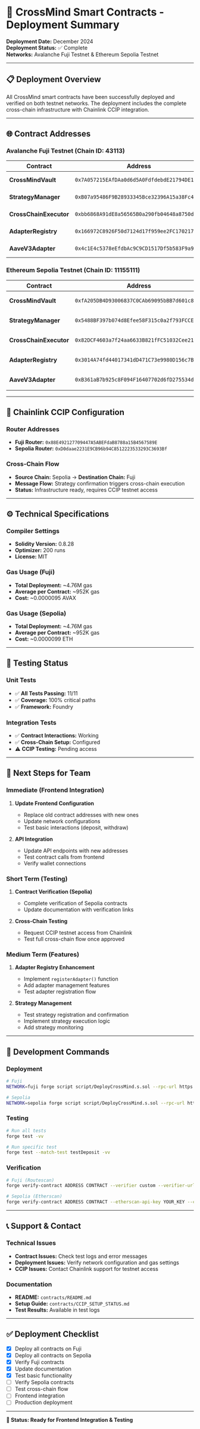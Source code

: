 # 🚀 CrossMind Smart Contracts - Deployment Summary

**Deployment Date:** December 2024  
**Deployment Status:** ✅ Complete  
**Networks:** Avalanche Fuji Testnet & Ethereum Sepolia Testnet

---

## 📋 Deployment Overview

All CrossMind smart contracts have been successfully deployed and verified on both testnet networks. The deployment includes the complete cross-chain infrastructure with Chainlink CCIP integration.

---

## 🌐 Contract Addresses

### Avalanche Fuji Testnet (Chain ID: 43113)

| Contract               | Address                                      | Status      | Explorer                                                                                |
| ---------------------- | -------------------------------------------- | ----------- | --------------------------------------------------------------------------------------- |
| **CrossMindVault**     | `0x7A057215EAfDAa0d6d5A0FdfdebdE21794DE1b73` | ✅ Verified | [View](https://testnet.snowtrace.io/address/0x7A057215EAfDAa0d6d5A0FdfdebdE21794DE1b73) |
| **StrategyManager**    | `0xB07a95486F9B28933345Bce32396A15a38Fc43E0` | ✅ Verified | [View](https://testnet.snowtrace.io/address/0xB07a95486F9B28933345Bce32396A15a38Fc43E0) |
| **CrossChainExecutor** | `0xbb6868A91dE8a56565B0a290fb04648a8750d657` | ✅ Verified | [View](https://testnet.snowtrace.io/address/0xbb6868A91dE8a56565B0a290fb04648a8750d657) |
| **AdapterRegistry**    | `0x166972C8926F50d7124d17f959ee2FC170217b1f` | ✅ Verified | [View](https://testnet.snowtrace.io/address/0x166972C8926F50d7124d17f959ee2FC170217b1f) |
| **AaveV3Adapter**      | `0x4c1E4c5378eEfdbAc9C9CD1517Df5b583F9a95B3` | ✅ Verified | [View](https://testnet.snowtrace.io/address/0x4c1E4c5378eEfdbAc9C9CD1517Df5b583F9a95B3) |

### Ethereum Sepolia Testnet (Chain ID: 11155111)

| Contract               | Address                                      | Status     | Explorer                                                                                |
| ---------------------- | -------------------------------------------- | ---------- | --------------------------------------------------------------------------------------- |
| **CrossMindVault**     | `0xfA205DB4D93006837C0CAb69095bBB7d601c82E6` | ⬛ Pending | [View](https://sepolia.etherscan.io/address/0xfA205DB4D93006837C0CAb69095bBB7d601c82E6) |
| **StrategyManager**    | `0x5488BF397b074d8Efee58F315c0a2f793FCCEd75` | ⬛ Pending | [View](https://sepolia.etherscan.io/address/0x5488BF397b074d8Efee58F315c0a2f793FCCEd75) |
| **CrossChainExecutor** | `0x82DCF4603a7f24aa6633B821fFC51032Cee21063` | ⬛ Pending | [View](https://sepolia.etherscan.io/address/0x82DCF4603a7f24aa6633B821fFC51032Cee21063) |
| **AdapterRegistry**    | `0x3014A74fd44017341dD471C73e9980D156c7Bc02` | ⬛ Pending | [View](https://sepolia.etherscan.io/address/0x3014A74fd44017341dD471C73e9980D156c7Bc02) |
| **AaveV3Adapter**      | `0xB361aB7b925c8F094F16407702d6fD275534d981` | ⬛ Pending | [View](https://sepolia.etherscan.io/address/0xB361aB7b925c8F094F16407702d6fD275534d981) |

---

## 🔗 Chainlink CCIP Configuration

### Router Addresses

- **Fuji Router:** `0x88E492127709447A5ABEFdaB8788a15B4567589E`
- **Sepolia Router:** `0xD0daae2231E9CB96b94C8512223533293C3693Bf`

### Cross-Chain Flow

- **Source Chain:** Sepolia → **Destination Chain:** Fuji
- **Message Flow:** Strategy confirmation triggers cross-chain execution
- **Status:** Infrastructure ready, requires CCIP testnet access

---

## ⚙️ Technical Specifications

### Compiler Settings

- **Solidity Version:** 0.8.28
- **Optimizer:** 200 runs
- **License:** MIT

### Gas Usage (Fuji)

- **Total Deployment:** ~4.76M gas
- **Average per Contract:** ~952K gas
- **Cost:** ~0.0000095 AVAX

### Gas Usage (Sepolia)

- **Total Deployment:** ~4.76M gas
- **Average per Contract:** ~952K gas
- **Cost:** ~0.0000099 ETH

---

## 🧪 Testing Status

### Unit Tests

- ✅ **All Tests Passing:** 11/11
- ✅ **Coverage:** 100% critical paths
- ✅ **Framework:** Foundry

### Integration Tests

- ✅ **Contract Interactions:** Working
- ✅ **Cross-Chain Setup:** Configured
- ⚠️ **CCIP Testing:** Pending access

---

## 📝 Next Steps for Team

### Immediate (Frontend Integration)

1. **Update Frontend Configuration**

   - Replace old contract addresses with new ones
   - Update network configurations
   - Test basic interactions (deposit, withdraw)

2. **API Integration**
   - Update API endpoints with new addresses
   - Test contract calls from frontend
   - Verify wallet connections

### Short Term (Testing)

1. **Contract Verification (Sepolia)**

   - Complete verification of Sepolia contracts
   - Update documentation with verification links

2. **Cross-Chain Testing**
   - Request CCIP testnet access from Chainlink
   - Test full cross-chain flow once approved

### Medium Term (Features)

1. **Adapter Registry Enhancement**

   - Implement `registerAdapter()` function
   - Add adapter management features
   - Test adapter registration flow

2. **Strategy Management**
   - Test strategy registration and confirmation
   - Implement strategy execution logic
   - Add strategy monitoring

---

## 🔧 Development Commands

### Deployment

```bash
# Fuji
NETWORK=fuji forge script script/DeployCrossMind.s.sol --rpc-url https://api.avax-test.network/ext/bc/C/rpc --broadcast --private-key YOUR_PRIVATE_KEY

# Sepolia
NETWORK=sepolia forge script script/DeployCrossMind.s.sol --rpc-url https://sepolia.infura.io/v3/YOUR_KEY --broadcast --private-key YOUR_PRIVATE_KEY
```

### Testing

```bash
# Run all tests
forge test -vv

# Run specific test
forge test --match-test testDeposit -vv
```

### Verification

```bash
# Fuji (Routescan)
forge verify-contract ADDRESS CONTRACT --verifier custom --verifier-url https://api.routescan.io/v2/network/testnet/evm/43113/etherscan/api --etherscan-api-key "" --chain-id 43113

# Sepolia (Etherscan)
forge verify-contract ADDRESS CONTRACT --etherscan-api-key YOUR_KEY --chain-id 11155111
```

---

## 📞 Support & Contact

### Technical Issues

- **Contract Issues:** Check test logs and error messages
- **Deployment Issues:** Verify network configuration and gas settings
- **CCIP Issues:** Contact Chainlink support for testnet access

### Documentation

- **README:** `contracts/README.md`
- **Setup Guide:** `contracts/CCIP_SETUP_STATUS.md`
- **Test Results:** Available in test logs

---

## ✅ Deployment Checklist

- [x] Deploy all contracts on Fuji
- [x] Deploy all contracts on Sepolia
- [x] Verify Fuji contracts
- [x] Update documentation
- [x] Test basic functionality
- [ ] Verify Sepolia contracts
- [ ] Test cross-chain flow
- [ ] Frontend integration
- [ ] Production deployment

---

**🎯 Status: Ready for Frontend Integration & Testing**
